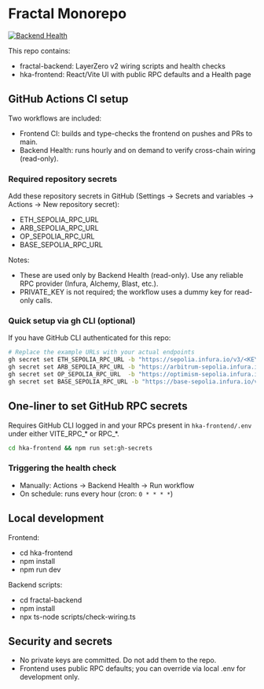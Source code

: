 # Fractal Monorepo

[![Backend Health](https://github.com/Hk4-dev1/fractal/actions/workflows/backend-health.yml/badge.svg)](https://github.com/Hk4-dev1/fractal/actions/workflows/backend-health.yml)

This repo contains:
- fractal-backend: LayerZero v2 wiring scripts and health checks
- hka-frontend: React/Vite UI with public RPC defaults and a Health page

## GitHub Actions CI setup

Two workflows are included:
- Frontend CI: builds and type-checks the frontend on pushes and PRs to main.
- Backend Health: runs hourly and on demand to verify cross-chain wiring (read-only).

### Required repository secrets
Add these repository secrets in GitHub (Settings → Secrets and variables → Actions → New repository secret):
- ETH_SEPOLIA_RPC_URL
- ARB_SEPOLIA_RPC_URL
- OP_SEPOLIA_RPC_URL
- BASE_SEPOLIA_RPC_URL

Notes:
- These are used only by Backend Health (read-only). Use any reliable RPC provider (Infura, Alchemy, Blast, etc.).
- PRIVATE_KEY is not required; the workflow uses a dummy key for read-only calls.

### Quick setup via gh CLI (optional)
If you have GitHub CLI authenticated for this repo:

```sh
# Replace the example URLs with your actual endpoints
gh secret set ETH_SEPOLIA_RPC_URL -b "https://sepolia.infura.io/v3/<KEY>"
gh secret set ARB_SEPOLIA_RPC_URL -b "https://arbitrum-sepolia.infura.io/v3/<KEY>"
gh secret set OP_SEPOLIA_RPC_URL  -b "https://optimism-sepolia.infura.io/v3/<KEY>"
gh secret set BASE_SEPOLIA_RPC_URL -b "https://base-sepolia.infura.io/v3/<KEY>"
```

## One-liner to set GitHub RPC secrets

Requires GitHub CLI logged in and your RPCs present in `hka-frontend/.env` under either VITE_RPC_* or RPC_*.

```sh
cd hka-frontend && npm run set:gh-secrets
```

### Triggering the health check
- Manually: Actions → Backend Health → Run workflow
- On schedule: runs every hour (cron: `0 * * * *`)

## Local development
Frontend:
- cd hka-frontend
- npm install
- npm run dev

Backend scripts:
- cd fractal-backend
- npm install
- npx ts-node scripts/check-wiring.ts

## Security and secrets
- No private keys are committed. Do not add them to the repo.
- Frontend uses public RPC defaults; you can override via local .env for development only.

